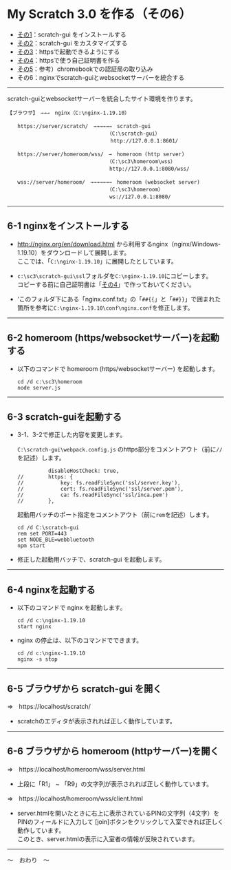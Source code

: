 # My Scratch 3.0 を作る（その6）

- [その1](./my-sc3_1.md)：scratch-gui をインストールする
- [その2](./my-sc3_2.md)：scratch-gui をカスタマイズする
- [その3](./my-sc3_3.md)：httpsで起動できるようにする
- [その4](./my-sc3_4.md)：httpsで使う自己証明書を作る
- [その5](./my-sc3_5.md)：参考）chromebookでの認証局の取り込み
- その6：nginxでscratch-guiとwebsocketサーバーを統合する

<hr>

scratch-guiとwebsocketサーバーを統合したサイト環境を作ります。

```
【ブラウザ】　→→→　nginx（C:\nginx-1.19.10）

　　https://server/scratch/　→→→→→→　scratch-gui
　　　　　　　　　　　　　　　　　　　　（C:\scratch-gui）
　　　　　　　　　　　　　　　　　　  　http://127.0.0.1:8601/

　　https://server/homeroom/wss/　→　homeroom (http server)
　　　　　　　　　　　　　　　　　　　　（C:\sc3\homeroom\wss）
　　　　　　　　　　　　　　　　　　　　http://127.0.0.1:8080/wss/

　　wss://server/homeroom/　→→→→→→→　homeroom (websocket server)
　　　　　　　　　　　　　　　　　　　　（C:\sc3\homeroom）
　　　　　　　　　　　　　　　　　　　　ws://127.0.0.1:8080/
```

<hr>

## 6-1 nginxをインストールする

- http://nginx.org/en/download.html から利用するnginx（nginx/Windows-1.19.10）をダウンロードして展開します。<br>
ここでは、「`C:\nginx-1.19.10`」に展開したとしています。

- `c:\sc3\scratch-gui\ssl`フォルダを`C:\nginx-1.19.10`にコピーします。<br>
コピーする前に自己証明書は「[その4](./my-sc3_4.md)」で作っておいてください。　 

- ‘このフォルダ下にある「nginx.conf.txt」の「`##{{`」と「`##}}`」で囲まれた箇所を参考に`C:\nginx-1.19.10\conf\nginx.conf`を修正します。

<hr>

## 6-2 homeroom (https/websocketサーバー)を起動する

- 以下のコマンドで homeroom (https/websocketサーバー) を起動します。

    ```
    cd /d c:\sc3\homeroom
    node server.js
    ```

<hr>

## 6-3 scratch-guiを起動する

- 3-1、3-2で修正した内容を変更します。

    `C:\scratch-gui\webpack.config.js` のhttps部分をコメントアウト（前に`//`を記述）します。

    ```
              disableHostCheck: true,
    //        https: {
    //            key: fs.readFileSync('ssl/server.key'),
    //            cert: fs.readFileSync('ssl/server.pem'),
    //            ca: fs.readFileSync('ssl/inca.pem')
    //        },
    ```

    起動用バッチのポート指定をコメントアウト（前に`rem`を記述）します。

    ```
    cd /d C:\scratch-gui
    rem set PORT=443
    set NODE_BLE=webbluetooth
    npm start
    ```

- 修正した起動用バッチで、scratch-gui を起動します。

<hr>

## 6-4 nginxを起動する

- 以下のコマンドで nginx を起動します。

    ```
    cd /d c:\nginx-1.19.10
    start nginx
    ```

- nginx の停止は、以下のコマンドでできます。

    ```
    cd /d c:\nginx-1.19.10
    nginx -s stop
    ```

<hr>

## 6-5 ブラウザから scratch-gui を開く

⇒　https://localhost/scratch/

- scratchのエディタが表示されれば正しく動作しています。

<hr>

## 6-6 ブラウザから homeroom (httpサーバー)を開く

⇒　https://localhost/homeroom/wss/server.html

- 上段に「R1」 ~ 「R9」の文字列が表示されれば正しく動作しています。


⇒　https://localhost/homeroom/wss/client.html

- server.htmlを開いたときに右上に表示されているPINの文字列（4文字）をPINのフィールドに入力して \[join\]ボタンをクリックして入室できれば正しく動作しています。<br>
このとき、server.htmlの表示に入室者の情報が反映されています。

<hr>

～　おわり　～